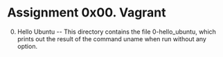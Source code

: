 # Assignment 0x00. Vagrant #

0. Hello Ubuntu -- This directory contains the file 0-hello_ubuntu, which prints out the result of the command uname when run without any option.